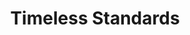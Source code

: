 ---
ee_id_thing: '106'
site: '1'
type: '2'
inv_num: 2011-082
add_credit:
url: 2011-082-timeless-standards
title: Timeless Standards
year: '2011'
display_year: '2011'
medium: Inkjet on canvas
dims: 56 x 40 inches
pitch: "​Scan of a Lacoste shirt."
ps:
live_url:
youtube:
https://github.com/coryarcangel/alu:
imgs: timeless-standards-2011-082-full-cropped-database-KA.jpg
subheading:
download:
commission:
related:
layout: things-i-made
---